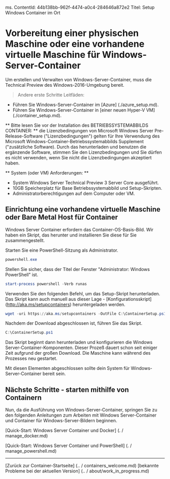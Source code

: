 ﻿ms. ContentId: 44b138bb-962f-4474-a0c4-284646a872e2
Titel: Setup Windows Container im Ort

# Vorbereitung einer physischen Maschine oder eine vorhandene virtuelle Maschine für Windows-Server-Container


Um erstellen und Verwalten von Windows-Server-Container, muss die Technical Preview des Windows-2016-Umgebung bereit.  

> Andere erste Schritte Leitfäden:
  * Führen Sie Windows-Server-Container im [Azure] (./azure_setup.md).
  * Führen Sie Windows-Server-Container in [einer neuen Hyper-V VM] (./container_setup.md).

  ** Bitte lesen Sie vor der Installation des BETRIEBSSYSTEMABBILDS CONTAINER: ** die Lizenzbedingungen von Microsoft Windows Server Pre-Release-Software ("Lizenzbedingungen") gelten für Ihre Verwendung des Microsoft Windows-Container-Betriebssystemabbilds Supplement ("zusätzliche Software).  Durch das herunterladen und benutzen die ergänzende Software, stimmen Sie den Lizenzbedingungen und Sie dürfen es nicht verwenden, wenn Sie nicht die Lizenzbedingungen akzeptiert haben.   

** System (oder VM) Anforderungen: **
* System Windows Server Technical Preview 3 Server Core ausgeführt.
* 10GB Speicherplatz für Base Betriebssystemabbild und Setup-Skripten.
* Administratorberechtigungen auf dem Computer oder VM.

## Einrichtung eine vorhandene virtuelle Maschine oder Bare Metal Host für Container
Windows Server Container erfordern das Container-OS-Basis-Bild. Wir haben ein Skript, das herunter und installieren Sie diese für Sie zusammengestellt. 

Starten Sie eine PowerShell-Sitzung als Administrator. 

``` powershell
powershell.exe
```

Stellen Sie sicher, dass der Titel der Fenster "Administrator: Windows PowerShell" ist. 

``` powershell
start-process powershell -Verb runas
```

Verwenden Sie den folgenden Befehl, um das Setup-Skript herunterladen. Das Skript kann auch manuell aus dieser Lage - [Konfigurationsskript] (http://aka.ms/setupcontainers) heruntergeladen werden.
 
``` PowerShell
wget -uri https://aka.ms/setupcontainers -OutFile C:\ContainerSetup.ps1
```
   
 Nachdem der Download abgeschlossen ist, führen Sie das Skript.
``` PowerShell
C:\ContainerSetup.ps1
```

Das Skript beginnt dann herunterladen und konfigurieren die Windows Server-Container-Komponenten. Dieser Prozeß dauert schon seit einiger Zeit aufgrund der großen Download. Die Maschine kann während des Prozesses neu gestartet.  

 Mit diesen Elementen abgeschlossen sollte dein System für Windows-Server-Container bereit sein. 


## Nächste Schritte - starten mithilfe von Containern

Nun, da die Ausführung von Windows-Server-Container, springen Sie zu den folgenden Anleitungen zum Arbeiten mit Windows Server-Container und Container für Windows-Server-Bildern beginnen. 
 
[Quick-Start: Windows Server Container und Docker] (. / manage_docker.md) 

[Quick-Start: Windows Server Container und PowerShell] (. / manage_powershell.md) 

-------------------

[Zurück zur Container-Startseite] (.. / containers_welcome.md) [bekannte Probleme bei der aktuellen Version] (.. / about/work_in_progress.md)
